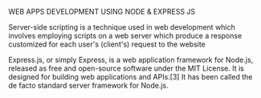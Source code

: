 WEB APPS DEVELOPMENT USING NODE & EXPRESS JS
 
Server-side scripting is a technique used in web development which involves employing scripts on a web server which produce a response customized for each user's (client's) request to the website

Express.js, or simply Express, is a web application framework for Node.js, released as free and open-source software under the MIT License. It is designed for building web applications and APIs.[3] It has been called the de facto standard server framework for Node.js.
